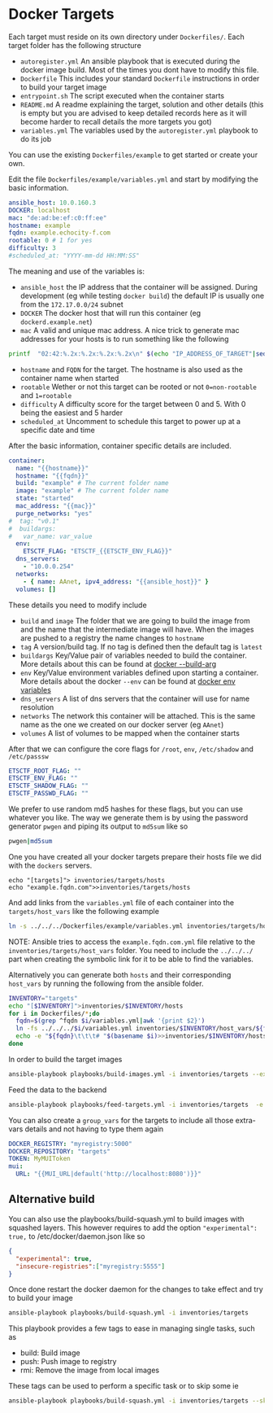 # Docker Targets
Each target must reside on its own directory under `Dockerfiles/`. Each target folder has the following structure

* `autoregister.yml` An ansible playbook that is executed during the docker image build. Most of the times you dont have to modify this file.
* `Dockerfile` This includes your standard `Dockerfile` instructions in order to build your target image
* `entrypoint.sh` The script executed when the container starts
* `README.md` A readme explaining the target, solution and other details (this is empty but you are advised to keep detailed records here as it will become harder to recall details the more targets you got)
* `variables.yml` The variables used by the `autoregister.yml` playbook to do its job

You can use the existing `Dockerfiles/example` to get started or create your own.

Edit the file `Dockerfiles/example/variables.yml` and start by modifying the basic information.
```yml
ansible_host: 10.0.160.3
DOCKER: localhost
mac: "de:ad:be:ef:c0:ff:ee"
hostname: example
fqdn: example.echocity-f.com
rootable: 0 # 1 for yes
difficulty: 3
#scheduled_at: "YYYY-mm-dd HH:MM:SS"
```

The meaning and use of the variables is:

* `ansible_host` the IP address that the container will be assigned. During
development (eg while testing `docker build`) the default IP is usually one
from the `172.17.0.0/24` subnet
* `DOCKER` The docker host that will run this container (eg `dockerd.example.net`)
* `mac` A valid and unique mac address. A nice trick to generate mac addresses for your hosts is to run something like the following
```sh
printf  "02:42:%.2x:%.2x:%.2x:%.2x\n" $(echo "IP_ADDRESS_OF_TARGET"|sed -e 's/\./ /g')
```
* `hostname` and `FQDN` for the target. The hostname is also used as the container name when started
* `rootable` Wether or not this target can be rooted or not `0=non-rootable` and `1=rootable`
* `difficulty` A difficulty score for the target between 0 and 5. With 0 being the easiest and 5 harder
* `scheduled_at` Uncomment to schedule this target to power up at a specific date and time


After the basic information, container specific details are included.
```yml
container:
  name: "{{hostname}}"
  hostname: "{{fqdn}}"
  build: "example" # The current folder name
  image: "example" # The current folder name
  state: "started"
  mac_address: "{{mac}}"
  purge_networks: "yes"
#  tag: "v0.1"
#  buildargs:
#   var_name: var_value
  env:
    ETSCTF_FLAG: "ETSCTF_{{ETSCTF_ENV_FLAG}}"
  dns_servers:
    - "10.0.0.254"
  networks:
    - { name: AAnet, ipv4_address: "{{ansible_host}}" }
  volumes: []
```

These details you need to modify include

* `build` and `image` The folder that we are going to build the image from and the name that the intermediate image will have. When the images are pushed to a registry the name changes to `hostname`
* `tag` A version/build tag. If no tag is defined then the default tag is `latest`
* `buildargs` Key/Value pair of variables needed to build the container. More details about this can be found at [docker --build-arg](https://docs.docker.com/engine/reference/commandline/build/#set-build-time-variables---build-arg)
* `env` Key/Value environment variables defined upon starting a container. More details about the docker `--env` can be found at [docker env variables](https://docs.docker.com/engine/reference/commandline/run/#set-environment-variables--e---env---env-file)
* `dns_servers` A list of dns servers that the container will use for name resolution
* `networks` The network this container will be attached. This is the same name as the one we created on our docker server (eg `AAnet`)
* `volumes` A list of volumes to be mapped when the container starts

After that we can configure the core flags for `/root`, `env`, `/etc/shadow` and `/etc/passsw`
```yml
ETSCTF_ROOT_FLAG: ""
ETSCTF_ENV_FLAG: ""
ETSCTF_SHADOW_FLAG: ""
ETSCTF_PASSWD_FLAG: ""
```
We prefer to use random md5 hashes for these flags, but you can use whatever you like. The way we generate them is by using the password generator `pwgen` and piping its output to `md5sum` like so
```sh
pwgen|md5sum
```

One you have created all your docker targets prepare their hosts file we did with the `dockers` servers.
```
echo "[targets]"> inventories/targets/hosts
echo "example.fqdn.com">>inventories/targets/hosts
```

And add links from the `variables.yml` file of each container into the
`targets/host_vars` like the following example
```sh
ln -s ../../../Dockerfiles/example/variables.yml inventories/targets/host_vars/example.fqdn.com.yml
```

NOTE: Ansible tries to access the `example.fqdn.com.yml` file relative to the `inventories/targets/host_vars` folder. You need to include the `../../../` part when creating the symbolic link for it to be able to find the variables.

Alternatively you can generate both `hosts` and their corresponding `host_vars` by running the following from the ansible folder.
```sh
INVENTORY="targets"
echo "[$INVENTORY]">inventories/$INVENTORY/hosts
for i in Dockerfiles/*;do
  fqdn=$(grep ^fqdn $i/variables.yml|awk '{print $2}')
  ln -fs ../../../$i/variables.yml inventories/$INVENTORY/host_vars/${fqdn}.yml
  echo -e "${fqdn}\t\t\t# "$(basename $i)>>inventories/$INVENTORY/hosts
done
```

In order to build the target images
```sh
ansible-playbook playbooks/build-images.yml -i inventories/targets --extra-vars "BUILDER=localhost" --extra-vars "DOCKER_REGISTRY=myregistry:5000" --extra-vars "DOCKER_REPOSITORY=targets"
```

Feed the data to the backend
```sh
ansible-playbook playbooks/feed-targets.yml -i inventories/targets  -e '{"mui":{"URL": "http://127.0.0.1:8080"}}'
```

You can also create a `group_vars` for the targets to include all those extra-vars details and not having to type them again
```yaml
DOCKER_REGISTRY: "myregistry:5000"
DOCKER_REPOSITORY: "targets"
TOKEN: MyMUIToken
mui:
  URL: "{{MUI_URL|default('http://localhost:8080')}}"
```

## Alternative build
You can also use the playbooks/build-squash.yml to build images with squashed layers. This however requires to add the option `"experimental": true,` to /etc/docker/daemon.json like so
```json
{
  "experimental": true,
  "insecure-registries":["myregistry:5555"]
}
```
Once done restart the docker daemon for the changes to take effect and try to build your image
```sh
ansible-playbook playbooks/build-squash.yml -i inventories/targets
```

This playbook provides a few tags to ease in managing single tasks, such as
* build: Build image
* push: Push image to registry
* rmi: Remove the image from local images

These tags can be used to perform a specific task or to skip some ie
```sh
ansible-playbook playbooks/build-squash.yml -i inventories/targets --skip-tags push,rmi
```